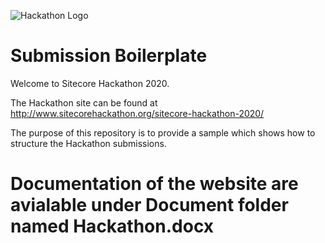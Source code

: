 ![Hackathon Logo](documentation/images/hackathon.png?raw=true "Hackathon Logo")

# Submission Boilerplate
Welcome to Sitecore Hackathon 2020.

The Hackathon site can be found at http://www.sitecorehackathon.org/sitecore-hackathon-2020/

The purpose of this repository is to provide a sample which shows how to structure the Hackathon submissions.

# Documentation of the website are avialable under Document folder named Hackathon.docx
